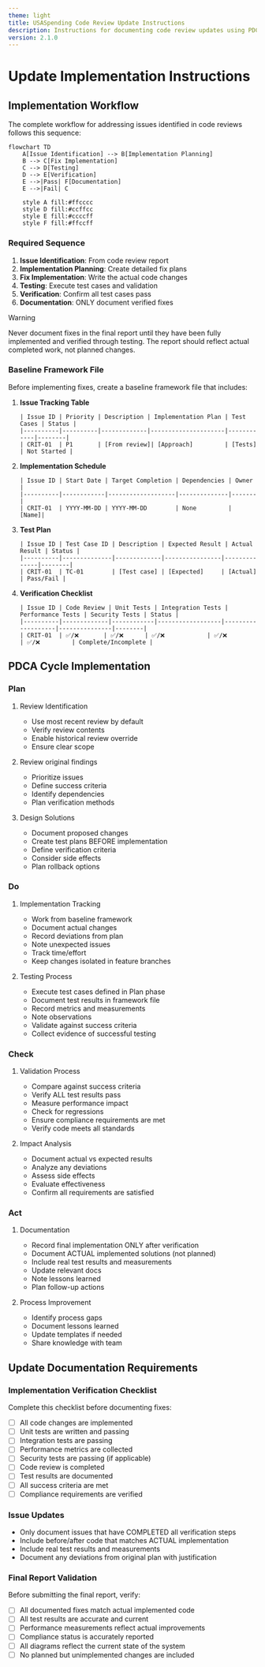 ```yaml
---
theme: light
title: USASpending Code Review Update Instructions
description: Instructions for documenting code review updates using PDCA cycle
version: 2.1.0
---
```


# Update Implementation Instructions

## Implementation Workflow

The complete workflow for addressing issues identified in code reviews follows this sequence:

```mermaid
flowchart TD
    A[Issue Identification] --> B[Implementation Planning]
    B --> C[Fix Implementation]
    C --> D[Testing]
    D --> E[Verification]
    E -->|Pass| F[Documentation]
    E -->|Fail| C
    
    style A fill:#ffcccc
    style D fill:#ccffcc
    style E fill:#ccccff
    style F fill:#ffccff
```

### Required Sequence

1. **Issue Identification**: From code review report
2. **Implementation Planning**: Create detailed fix plans
3. **Fix Implementation**: Write the actual code changes
4. **Testing**: Execute test cases and validation
5. **Verification**: Confirm all test cases pass
6. **Documentation**: ONLY document verified fixes

> [!WARNING]
> Never document fixes in the final report until they have been fully implemented and verified through testing. The report should reflect actual completed work, not planned changes.

### Baseline Framework File

Before implementing fixes, create a baseline framework file that includes:

1. **Issue Tracking Table**
   ```
   | Issue ID | Priority | Description | Implementation Plan | Test Cases | Status |
   |----------|----------|-------------|---------------------|------------|--------|
   | CRIT-01  | P1       | [From review]| [Approach]         | [Tests]    | Not Started |
   ```

2. **Implementation Schedule**
   ```
   | Issue ID | Start Date | Target Completion | Dependencies | Owner |
   |----------|------------|-------------------|--------------|-------|
   | CRIT-01  | YYYY-MM-DD | YYYY-MM-DD        | None         | [Name]|
   ```

3. **Test Plan**
   ```
   | Issue ID | Test Case ID | Description | Expected Result | Actual Result | Status |
   |----------|--------------|-------------|----------------|--------------|--------|
   | CRIT-01  | TC-01        | [Test case] | [Expected]     | [Actual]     | Pass/Fail |
   ```

4. **Verification Checklist**
   ```
   | Issue ID | Code Review | Unit Tests | Integration Tests | Performance Tests | Security Tests | Status |
   |----------|-------------|------------|------------------|-------------------|---------------|--------|
   | CRIT-01  | ✅/❌       | ✅/❌      | ✅/❌            | ✅/❌             | ✅/❌         | Complete/Incomplete |
   ```

## PDCA Cycle Implementation

### Plan
1. Review Identification
   - Use most recent review by default
   - Verify review contents
   - Enable historical review override
   - Ensure clear scope

2. Review original findings
   - Prioritize issues
   - Define success criteria
   - Identify dependencies
   - Plan verification methods

3. Design Solutions
   - Document proposed changes
   - Create test plans BEFORE implementation
   - Define verification criteria
   - Consider side effects
   - Plan rollback options

### Do
1. Implementation Tracking
   - Work from baseline framework
   - Document actual changes
   - Record deviations from plan
   - Note unexpected issues
   - Track time/effort
   - Keep changes isolated in feature branches

2. Testing Process
   - Execute test cases defined in Plan phase
   - Document test results in framework file
   - Record metrics and measurements
   - Note observations
   - Validate against success criteria
   - Collect evidence of successful testing

### Check
1. Validation Process
   - Compare against success criteria
   - Verify ALL test results pass
   - Measure performance impact
   - Check for regressions
   - Ensure compliance requirements are met
   - Verify code meets all standards

2. Impact Analysis
   - Document actual vs expected results
   - Analyze any deviations
   - Assess side effects
   - Evaluate effectiveness
   - Confirm all requirements are satisfied

### Act
1. Documentation
   - Record final implementation ONLY after verification
   - Document ACTUAL implemented solutions (not planned)
   - Include real test results and measurements
   - Update relevant docs
   - Note lessons learned
   - Plan follow-up actions

2. Process Improvement
   - Identify process gaps
   - Document lessons learned
   - Update templates if needed
   - Share knowledge with team

## Update Documentation Requirements

### Implementation Verification Checklist

Complete this checklist before documenting fixes:

- [ ] All code changes are implemented
- [ ] Unit tests are written and passing
- [ ] Integration tests are passing
- [ ] Performance metrics are collected
- [ ] Security tests are passing (if applicable)
- [ ] Code review is completed
- [ ] Test results are documented
- [ ] All success criteria are met
- [ ] Compliance requirements are verified

### Issue Updates
- Only document issues that have COMPLETED all verification steps
- Include before/after code that matches ACTUAL implementation
- Include real test results and measurements
- Document any deviations from original plan with justification

### Final Report Validation

Before submitting the final report, verify:

- [ ] All documented fixes match actual implemented code
- [ ] All test results are accurate and current
- [ ] Performance measurements reflect actual improvements
- [ ] Compliance status is accurately reported
- [ ] All diagrams reflect the current state of the system
- [ ] No planned but unimplemented changes are included